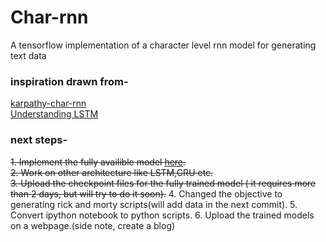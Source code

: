 # Char-rnn
A tensorflow implementation of a character level rnn model for generating text data

### inspiration drawn from-
[karpathy-char-rnn](https://gist.github.com/karpathy/d4dee566867f8291f086)  
[Understanding LSTM](https://colah.github.io/posts/2015-08-Understanding-LSTMs/)

### next steps-
<s>1. Implement the fully availible model [here](https://github.com/karpathy/char-rnn).</s>  
<s>2. Work on other architecture like LSTM,GRU etc.</s>  
<s>3. Upload the checkpoint files for the fully trained model ( it requires more than 2 days, but will try to do it soon).</s>
4. Changed the objective to generating rick and morty scripts(will add data in the next commit).
5. Convert ipython notebook to python scripts.
6. Upload the trained models on a webpage.(side note, create a blog)
